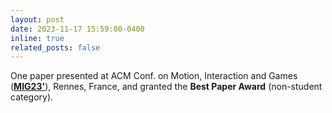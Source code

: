 ```yaml
---
layout: post
date: 2023-11-17 15:59:00-0400
inline: true
related_posts: false
---
```

One paper presented at ACM Conf. on Motion, Interaction and Games ([__MIG23'__](https://project.inria.fr/mig2023/)), Rennes, France, and granted the __Best Paper Award__ (non-student category).
